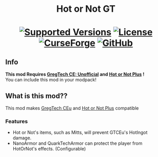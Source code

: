 <h1 align="center">Hot or Not GT</h1>
<h1 align="center">
    <a href="https://www.curseforge.com/minecraft/mc-mods/hot-or-not-gtceu"><img src="https://img.shields.io/badge/Available%20for-MC%201.12.2%20-informational?style=for-the-badge" alt="Supported Versions"></a>
    <a href="https://github.com/MrKono/HotOrNotGT/blob/master/LICENSE"><img src="https://img.shields.io/github/license/MrKono/HotOrNotGT?style=for-the-badge" alt="License"></a>
    <br>
    <a href="https://www.curseforge.com/minecraft/mc-mods/hot-or-not-gtceu"><img src="https://cf.way2muchnoise.eu/1238400.svg?badge_style=for_the_badge" alt="CurseForge"></a>
    <a href="https://github.com/MrKono/HotOrNotGT/releases"><img src="https://img.shields.io/github/downloads/MrKono/HotOrNotGT/total?sort=semver&logo=github&label=&style=for-the-badge&color=2d2d2d&labelColor=545454&logoColor=FFFFFF" alt="GitHub"></a>
</h1>

## Info
**This mod Requires [GregTech CE: Unofficial](https://github.com/GregTechCEu/GregTech) and  [Hot or Not Plus](https://github.com/ACGaming/HotOrNotPlus) !**  
You can include this mod in your modpack!

## What is this mod??
This mod makes [GregTech CEu](https://github.com/GregTechCEu/GregTech) and [Hot or Not Plus](https://github.com/ACGaming/HotOrNotPlus) compatible
### Features
 - Hot or Not's items, such as Mitts, will prevent GTCEu's HotIngot damage.
 - NanoArmor and QuarkTechArmor can protect the player from HotOrNot's effects. (Configurable)

